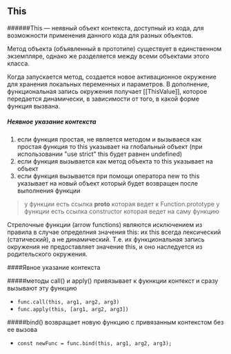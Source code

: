 ## This
######This — неявный объект контекста, доступный из кода, для возможности применения данного кода для разных объектов.

Метод объекта (объявленный в прототипе) существует в единственном экземпляре, однако же разделяется между всеми объектами этого класса.

Когда запускается метод, создается новое активационное окружение для хранения локальных переменных и параметров. В дополнение, функциональная запись окружения получает [[ThisValue]], которое передается динамически, в зависимости от того, в какой форме функция вызвана.
##### Неявное указание контекста
 1. если функция простая, не является методом и вызываеся как простая функция то this указывает на глобальный объект
    (при использовании "use strict" this будет равнен undefined)
 2. если функция вызывается как метод объекта то this указывает на объект
 3. если функция вызывается при помощи оператора new то this указывает на новый объект который будет возвращен после выполнения функции

   > у функции есть ссылка __proto__ которая ведет к Function.prototype
   > у функции есть ссылка constructor которая ведет на саму функцию

Стрелочные функции (arrow functions) являются исключением из правила в случае определния значения this: их this всегда лексический (статический), а не динамический. Т.е. их функциональная запись окружения не предоставляет значение this, и оно наследуется из родительского окружения.


####Явное указание контекста

#####методы call() и apply() привязывает к фукнкции контекст и сразу вызывают эту функцию 
* `func.call(this, arg1, arg2, arg3)`
* `func.apply(this, [arg1, arg2, arg3])`

#####bind() возвращает новую функцию с привязанным контекстом без ее вызова
* `const newFunc = func.bind(this, arg1, arg2, arg3);`
